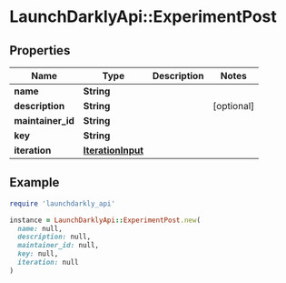 # LaunchDarklyApi::ExperimentPost

## Properties

| Name | Type | Description | Notes |
| ---- | ---- | ----------- | ----- |
| **name** | **String** |  |  |
| **description** | **String** |  | [optional] |
| **maintainer_id** | **String** |  |  |
| **key** | **String** |  |  |
| **iteration** | [**IterationInput**](IterationInput.md) |  |  |

## Example

```ruby
require 'launchdarkly_api'

instance = LaunchDarklyApi::ExperimentPost.new(
  name: null,
  description: null,
  maintainer_id: null,
  key: null,
  iteration: null
)
```

